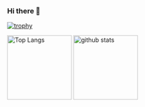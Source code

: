 ### Hi there 👋

[![trophy](https://github-profile-trophy.vercel.app/?username=Tsubasa7&theme=onedark&column=7
)](https://github.com/ryo-ma/github-profile-trophy)

<p align="left"> 
  <img alt="Top Langs" height="150px" src="https://github-readme-stats.vercel.app/api/top-langs/?username=Tsubasa7&layout=compact&show_icons=true&theme=onedark" />
  <img alt="github stats" height="150px" src="https://github-readme-stats.vercel.app/api?username=Tsubasa7&theme=onedark&show_icons=ture" />
</p>
